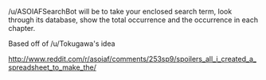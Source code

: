 /u/ASOIAFSearchBot will be to take your enclosed search term, look through its database, show the total occurrence and the occurrence in each chapter.

Based off of /u/Tokugawa's idea

http://www.reddit.com/r/asoiaf/comments/253sp9/spoilers_all_i_created_a_spreadsheet_to_make_the/
